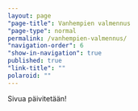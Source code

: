 ```yaml
---
layout: page
"page-title": Vanhempien valmennus
"page-type": normal
permalink: /vanhempien-valmennus/
"navigation-order": 6
"show-in-navigation": true
published: true
"link-title": ""
polaroid: ""
---
```


Sivua päivitetään!
